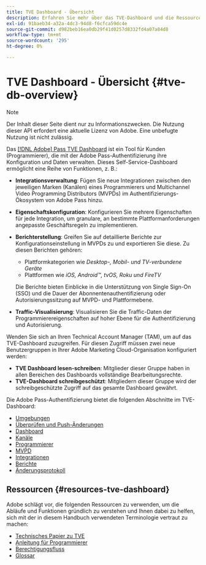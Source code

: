 ```yaml
---
title: TVE Dashboard - Übersicht
description: Erfahren Sie mehr über das TVE-Dashboard und die Ressourcen.
exl-id: 91baeb34-a32a-4dc3-94d8-f6cfca59dc4e
source-git-commit: d982beb16ea0db29f41d0257d8332fd4a07a84d8
workflow-type: tm+mt
source-wordcount: '295'
ht-degree: 0%

---
```


# TVE Dashboard - Übersicht {#tve-db-overview}

>[!NOTE]
>
>Der Inhalt dieser Seite dient nur zu Informationszwecken. Die Nutzung dieser API erfordert eine aktuelle Lizenz von Adobe. Eine unbefugte Nutzung ist nicht zulässig.

Das [[!DNL Adobe] Pass TVE Dashboard](https://experience.adobe.com/pass/authentication) ist ein Tool für Kunden (Programmierer), die mit der Adobe Pass-Authentifizierung ihre Konfiguration und Daten verwalten. Dieses Self-Service-Dashboard ermöglicht eine Reihe von Funktionen, z. B.:

* **Integrationsverwaltung**: Fügen Sie neue Integrationen zwischen den jeweiligen Marken (Kanälen) eines Programmierers und Multichannel Video Programming Distributors (MVPDs) im Authentifizierungs-Ökosystem von Adobe Pass hinzu.

* **Eigenschaftskonfiguration**: Konfigurieren Sie mehrere Eigenschaften für jede Integration, um granulare, an bestimmte Plattformanforderungen angepasste Geschäftsregeln zu implementieren.

* **Berichterstellung**: Greifen Sie auf detaillierte Berichte zur Konfigurationseinstellung in MVPDs zu und exportieren Sie diese. Zu diesen Berichten gehören:
   * Plattformkategorien wie *Desktop-, Mobil- und TV-verbundene Geräte*
   * Plattformen wie *iOS, Android™, tvOS, Roku und FireTV*

  Die Berichte bieten Einblicke in die Unterstützung von Single Sign-On (SSO) und die Dauer der Abonnentenauthentifizierung oder Autorisierungssitzung auf MVPD- und Plattformebene.

* **Traffic-Visualisierung**: Visualisieren Sie die Traffic-Daten der Programmierereigenschaften auf hoher Ebene für die Authentifizierung und Autorisierung.

Wenden Sie sich an Ihren Technical Account Manager (TAM), um auf das TVE-Dashboard zuzugreifen. Für diesen Zugriff müssen zwei neue Benutzergruppen in Ihrer Adobe Marketing Cloud-Organisation konfiguriert werden:

* **TVE Dashboard lesen-schreiben**: Mitglieder dieser Gruppe haben in allen Bereichen des Dashboards vollständige Bearbeitungsrechte.
* **TVE-Dashboard schreibgeschützt**: Mitgliedern dieser Gruppe wird der schreibgeschützte Zugriff auf das gesamte Dashboard gewährt.

Die Adobe Pass-Authentifizierung bietet die folgenden Abschnitte im TVE-Dashboard:

* [Umgebungen](/help/authentication/user-guide-tve-dashboard/tve-dashboard-environments.md)
* [Überprüfen und Push-Änderungen](/help/authentication/user-guide-tve-dashboard/tve-dashboard-review-push-changes.md)
* [Dashboard](/help/authentication/user-guide-tve-dashboard/tve-dashboard-home.md)
* [Kanäle](/help/authentication/user-guide-tve-dashboard/tve-dashboard-channels.md)
* [Programmierer](/help/authentication/user-guide-tve-dashboard/tve-dashboard-programmers.md)
* [MVPD](/help/authentication/user-guide-tve-dashboard/tve-dashboard-mvpds.md)
* [Integrationen](/help/authentication/user-guide-tve-dashboard/tve-dashboard-integrations.md)
* [Berichte](/help/authentication/user-guide-tve-dashboard/tve-dashboard-reports.md)
* [Änderungsprotokoll](/help/authentication/user-guide-tve-dashboard/tve-dashboard-changes-log.md)

## Ressourcen {#resources-tve-dashboard}

Adobe schlägt vor, die folgenden Ressourcen zu verwenden, um die Abläufe und Funktionen gründlich zu verstehen und Ihnen dabei zu helfen, sich mit der in diesem Handbuch verwendeten Terminologie vertraut zu machen:

* [Technisches Papier zu TVE](/help/authentication/kickstart/technical-paper.md)
* [Anleitung für Programmierer](/help/authentication/kickstart/programmer-kickstart-guide.md)
* [Berechtigungsfluss](/help/authentication/integration-guide-programmers/entitlement-flow.md)
* [Glossar](/help/authentication/kickstart/glossary.md)

